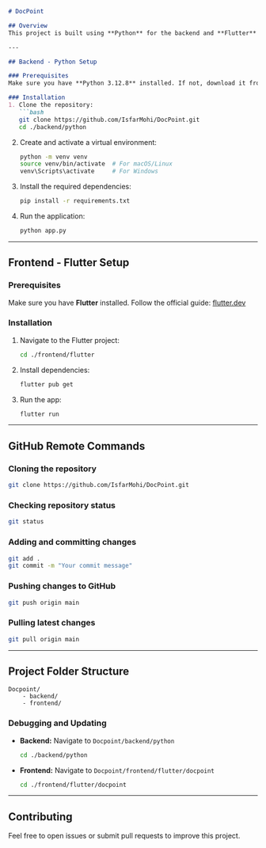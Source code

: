 ```markdown
# DocPoint

## Overview
This project is built using **Python** for the backend and **Flutter** for the frontend. Below are the setup instructions for both parts.

---

## Backend - Python Setup

### Prerequisites
Make sure you have **Python 3.12.8** installed. If not, download it from [python.org](https://www.python.org/).

### Installation
1. Clone the repository:
   ```bash
   git clone https://github.com/IsfarMohi/DocPoint.git
   cd ./backend/python
   ```

2. Create and activate a virtual environment:
   ```bash
   python -m venv venv
   source venv/bin/activate  # For macOS/Linux
   venv\Scripts\activate     # For Windows
   ```

3. Install the required dependencies:
   ```bash
   pip install -r requirements.txt
   ```

4. Run the application:
   ```bash
   python app.py
   ```

---

## Frontend - Flutter Setup

### Prerequisites
Make sure you have **Flutter** installed. Follow the official guide: [flutter.dev](https://flutter.dev/docs/get-started/install)

### Installation
1. Navigate to the Flutter project:
   ```bash
   cd ./frontend/flutter
   ```

2. Install dependencies:
   ```bash
   flutter pub get
   ```

3. Run the app:
   ```bash
   flutter run
   ```

---

## GitHub Remote Commands

### Cloning the repository
```bash
git clone https://github.com/IsfarMohi/DocPoint.git
```

### Checking repository status
```bash
git status
```

### Adding and committing changes
```bash
git add .
git commit -m "Your commit message"
```

### Pushing changes to GitHub
```bash
git push origin main
```

### Pulling latest changes
```bash
git pull origin main
```

---

## Project Folder Structure
```
Docpoint/
    - backend/
    - frontend/
```

### Debugging and Updating
- **Backend:** Navigate to `Docpoint/backend/python`
  ```bash
  cd ./backend/python
  ```
- **Frontend:** Navigate to `Docpoint/frontend/flutter/docpoint`
  ```bash
  cd ./frontend/flutter/docpoint
  ```

---

## Contributing
Feel free to open issues or submit pull requests to improve this project.


